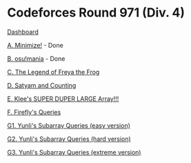 # Codeforces Round 971 (Div. 4)

[Dashboard](https://codeforces.com/contest/2009)

[A. Minimize!](https://codeforces.com/contest/2009/problem/A) - Done

[B. osu!mania](https://codeforces.com/contest/2009/problem/B) - Done

[C. The Legend of Freya the Frog](https://codeforces.com/contest/2009/problem/C)

[D. Satyam and Counting](https://codeforces.com/contest/2009/problem/D)

[E. Klee's SUPER DUPER LARGE Array!!!](https://codeforces.com/contest/2009/problem/E)

[F. Firefly's Queries](https://codeforces.com/contest/2009/problem/F)

[G1. Yunli's Subarray Queries (easy version)](https://codeforces.com/contest/2009/problem/G1)

[G2. Yunli's Subarray Queries (hard version)](https://codeforces.com/contest/2009/problem/G2)

[G3. Yunli's Subarray Queries (extreme version)](https://codeforces.com/contest/2009/problem/G3)
